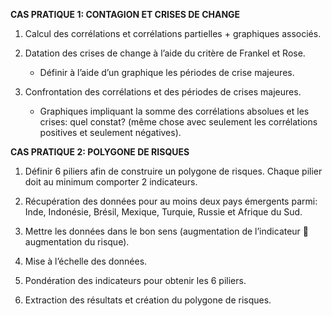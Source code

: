 **CAS PRATIQUE 1: CONTAGION ET CRISES DE CHANGE**

1) Calcul des corrélations et corrélations partielles + graphiques associés.

2) Datation des crises de change à l’aide du critère de Frankel et Rose.

	- Définir à l’aide d’un graphique les périodes de crise majeures.
 
3) Confrontation des corrélations et des périodes de crises majeures.

	- Graphiques impliquant la somme des corrélations absolues et les crises: quel constat? (même chose avec seulement les corrélations positives et seulement négatives).



**CAS PRATIQUE 2: POLYGONE DE RISQUES**

1) Définir 6 piliers afin de construire un polygone de risques. Chaque pilier doit au minimum comporter 2 indicateurs.

2) Récupération des données pour au moins deux pays émergents parmi: Inde, Indonésie, Brésil, Mexique, Turquie, Russie et Afrique du Sud.

3) Mettre les données dans le bon sens (augmentation de l’indicateur  augmentation du risque).

4) Mise à l’échelle des données.

5) Pondération des indicateurs pour obtenir les 6 piliers.

6) Extraction des résultats et création du polygone de risques.




